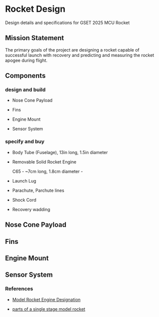 # Rocket Design

Design details and specifications for GSET 2025 MCU Rocket

## Mission Statement

The primary goals of the project are designing a rocket capable of successful launch with recovery and predicting and measuring the rocket apogee during flight. 


## Components

### design and build

  - Nose Cone Payload 
  
  - Fins

  - Engine Mount

  - Sensor System

### specify and buy

  - Body Tube (Fuselage), 13in long, 1.5in diameter
  
  - Removable Solid Rocket Engine

    C65 - ~7cm long, 1.8cm diameter 
        -  


  - Launch Lug

  - Parachute, Parchute lines

  - Shock Cord

  - Recovery wadding



## Nose Cone Payload

## Fins

## Engine Mount

## Sensor System






### References


- [Model Rocket Engine Designation](https://www1.grc.nasa.gov/beginners-guide-to-aeronautics/model-rocket-engine-designation/)

- [parts of a single stage model rocket](https://www1.grc.nasa.gov/beginners-guide-to-aeronautics/model-rockets/#parts-of-a-single-stage-model-rocket)
